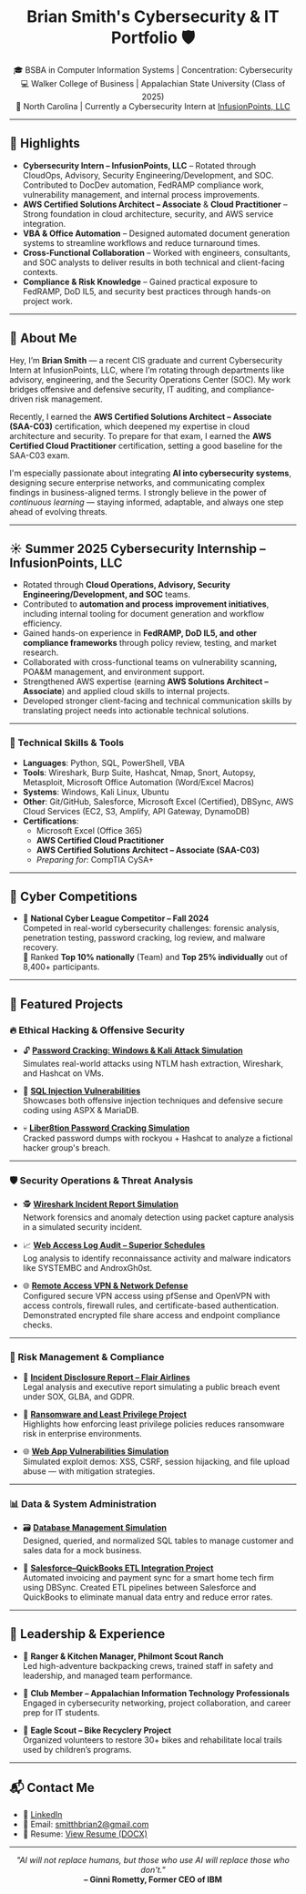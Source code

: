 <h1 align="center">Brian Smith's Cybersecurity & IT Portfolio 🛡️</h1>
<p align="center">
  🎓 BSBA in Computer Information Systems | Concentration: Cybersecurity <br>
  💻 Walker College of Business | Appalachian State University (Class of 2025) <br>
  📍 North Carolina | Currently a Cybersecurity Intern at <a href="https://infusionpoints.com/" target="_blank" rel="noopener noreferrer">InfusionPoints, LLC</a>
</p>

---

## 🌟 Highlights

- **Cybersecurity Intern – InfusionPoints, LLC** – Rotated through CloudOps, Advisory, Security Engineering/Development, and SOC. Contributed to DocDev automation, FedRAMP compliance work, vulnerability management, and internal process improvements.  
- **AWS Certified Solutions Architect – Associate** & **Cloud Practitioner** – Strong foundation in cloud architecture, security, and AWS service integration.  
- **VBA & Office Automation** – Designed automated document generation systems to streamline workflows and reduce turnaround times.  
- **Cross-Functional Collaboration** – Worked with engineers, consultants, and SOC analysts to deliver results in both technical and client-facing contexts.  
- **Compliance & Risk Knowledge** – Gained practical exposure to FedRAMP, DoD IL5, and security best practices through hands-on project work.  

---

## 🔹 About Me

Hey, I’m **Brian Smith** — a recent CIS graduate and current Cybersecurity Intern at InfusionPoints, LLC, where I’m rotating through departments like advisory, engineering, and the Security Operations Center (SOC). My work bridges offensive and defensive security, IT auditing, and compliance-driven risk management.

Recently, I earned the **AWS Certified Solutions Architect – Associate (SAA-C03)** certification, which deepened my expertise in cloud architecture and security. To prepare for that exam, I earned the **AWS Certified Cloud Practitioner** certification, setting a good baseline for the SAA-C03 exam.

I'm especially passionate about integrating **AI into cybersecurity systems**, designing secure enterprise networks, and communicating complex findings in business-aligned terms. I strongly believe in the power of _continuous learning_ — staying informed, adaptable, and always one step ahead of evolving threats.

---

## ☀️ Summer 2025 Cybersecurity Internship – InfusionPoints, LLC

- Rotated through **Cloud Operations, Advisory, Security Engineering/Development, and SOC** teams.  
- Contributed to **automation and process improvement initiatives**, including internal tooling for document generation and workflow efficiency.  
- Gained hands-on experience in **FedRAMP, DoD IL5, and other compliance frameworks** through policy review, testing, and market research.  
- Collaborated with cross-functional teams on vulnerability scanning, POA&M management, and environment support.  
- Strengthened AWS expertise (earning **AWS Solutions Architect – Associate**) and applied cloud skills to internal projects.  
- Developed stronger client-facing and technical communication skills by translating project needs into actionable technical solutions.  

---

### 🧠 Technical Skills & Tools

- **Languages**: Python, SQL, PowerShell, VBA  
- **Tools**: Wireshark, Burp Suite, Hashcat, Nmap, Snort, Autopsy, Metasploit, Microsoft Office Automation (Word/Excel Macros)  
- **Systems**: Windows, Kali Linux, Ubuntu  
- **Other**: Git/GitHub, Salesforce, Microsoft Excel (Certified), DBSync, AWS Cloud Services (EC2, S3, Amplify, API Gateway, DynamoDB)  
- **Certifications**:  
  - Microsoft Excel (Office 365)  
  - **AWS Certified Cloud Practitioner**  
  - **AWS Certified Solutions Architect – Associate (SAA-C03)**  
  - _Preparing for_: CompTIA CySA+

---

## 🏁 Cyber Competitions

- 🥷 **National Cyber League Competitor – Fall 2024**  
  Competed in real-world cybersecurity challenges: forensic analysis, penetration testing, password cracking, log review, and malware recovery.  
  🏅 Ranked **Top 10% nationally** (Team) and **Top 25% individually** out of 8,400+ participants.

---

## 📂 Featured Projects
<!-- Projects section remains unchanged -->

### 🔥 Ethical Hacking & Offensive Security

- 🔓 [**Password Cracking: Windows & Kali Attack Simulation**](https://github.com/smitthbrian/Password-Cracking)  
  Simulates real-world attacks using NTLM hash extraction, Wireshark, and Hashcat on VMs.

- 🩻 [**SQL Injection Vulnerabilities**](https://github.com/smitthbrian/SQL-Injection-Vulnerabilities)  
  Showcases both offensive injection techniques and defensive secure coding using ASPX & MariaDB.

- 💀 [**Liber8tion Password Cracking Simulation**](https://github.com/smitthbrian/Network-Traffic-Analysis)  
  Cracked password dumps with rockyou + Hashcat to analyze a fictional hacker group's breach.

---

### 🛡️ Security Operations & Threat Analysis

- 🕵️ [**Wireshark Incident Report Simulation**](https://github.com/smitthbrian/Wireshark-Incident-Report-)  
  Network forensics and anomaly detection using packet capture analysis in a simulated security incident.

- 📈 [**Web Access Log Audit – Superior Schedules**](https://github.com/smitthbrian/Password-Audit-Simulation)  
  Log analysis to identify reconnaissance activity and malware indicators like SYSTEMBC and AndroxGh0st.

- 🌐 [**Remote Access VPN & Network Defense**](https://github.com/smitthbrian/VPN)  
  Configured secure VPN access using pfSense and OpenVPN with access controls, firewall rules, and certificate-based authentication. Demonstrated encrypted file share access and endpoint compliance checks.

---

### 🚨 Risk Management & Compliance

- 🧾 [**Incident Disclosure Report – Flair Airlines**](https://github.com/smitthbrian/Incident-Disclosure-Mock-Report)  
  Legal analysis and executive report simulating a public breach event under SOX, GLBA, and GDPR.

- 🦠 [**Ransomware and Least Privilege Project**](https://github.com/smitthbrian/Ransomware-and-Least-Privilege-Project)  
  Highlights how enforcing least privilege policies reduces ransomware risk in enterprise environments.

- 🌐 [**Web App Vulnerabilities Simulation**](https://github.com/smitthbrian/XSS-CSRF-Session-Hijacking-and-Malicious-File-Uploads)  
  Simulated exploit demos: XSS, CSRF, session hijacking, and file upload abuse — with mitigation strategies.

---

### 📊 Data & System Administration

- 🗃️ [**Database Management Simulation**](https://github.com/smitthbrian/Database-Management---Cumulative-MySQL-Code)  
  Designed, queried, and normalized SQL tables to manage customer and sales data for a mock business.

- 🔄 [**Salesforce–QuickBooks ETL Integration Project**](https://github.com/smitthbrian/ETL-Project)  
  Automated invoicing and payment sync for a smart home tech firm using DBSync. Created ETL pipelines between Salesforce and QuickBooks to eliminate manual data entry and reduce error rates.

---

## 💼 Leadership & Experience

- 🧭 **Ranger & Kitchen Manager, Philmont Scout Ranch**  
  Led high-adventure backpacking crews, trained staff in safety and leadership, and managed team performance.

- 🧠 **Club Member – Appalachian Information Technology Professionals**  
  Engaged in cybersecurity networking, project collaboration, and career prep for IT students.

- 🚴 **Eagle Scout – Bike Recyclery Project**  
  Organized volunteers to restore 30+ bikes and rehabilitate local trails used by children’s programs.

---

## 📬 Contact Me

- 🔗 [LinkedIn](https://www.linkedin.com/in/briansmith2025/)
- 📧 Email: smitthbrian2@gmail.com
- 💼 Resume: [View Resume (DOCX)](https://github.com/smitthbrian/BrianSmithResume/blob/main/BrianSmith_Resume_IP.docx)

---

<p align="center">
  <i>"AI will not replace humans, but those who use AI will replace those who don't."</i><br>
  <b>– Ginni Rometty, Former CEO of IBM</b>
</p>
